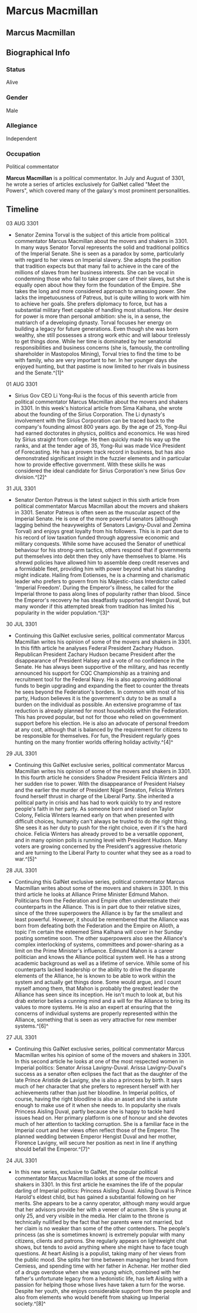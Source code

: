 # Marcus Macmillan
## Marcus Macmillan

		

## Biographical Info

### Status

Alive

### Gender

Male

### Allegiance

Independent

### Occupation

Political commentator

**Marcus Macmillan** is a political commentator. In July and August of 3301, he wrote a series of articles exclusively for GalNet called "Meet the Powers", which covered many of the galaxy's most prominent personalities.

## Timeline

03 AUG 3301

- Senator Zemina Torval is the subject of this article from political commentator Marcus Macmillan about the movers and shakers in 3301. In many ways Senator Torval represents the solid and traditional politics of the Imperial Senate. She is seen as a paradox by some, particularly with regard to her views on Imperial slavery. She adopts the position that tradition expects but that many fail to achieve in the care of the millions of slaves from her business interests. She can be vocal in condemning those who fail to take proper care of their slaves, but she is equally open about how they form the foundation of the Empire. She takes the long and more considered approach to amassing power. She lacks the impetuousness of Patreus, but is quite willing to work with him to achieve her goals. She prefers diplomacy to force, but has a substantial military fleet capable of handling most situations. Her desire for power is more than personal ambition: she is, in a sense, the matriarch of a developing dynasty. Torval focuses her energy on building a legacy for future generations. Even though she was born wealthy, she still possesses a strong work ethic and will labour tirelessly to get things done. While her time is dominated by her senatorial responsibilities and business concerns (she is, famously, the controlling shareholder in Mastopolos Mining), Torval tries to find the time to be with family, who are very important to her. In her younger days she enjoyed hunting, but that pastime is now limited to her rivals in business and the Senate.^[1]^

01 AUG 3301

- Sirius Gov CEO Li Yong-Rui is the focus of this seventh article from political commentator Marcus Macmillan about the movers and shakers in 3301.
In this week's historical article from Sima Kalhana, she wrote about the founding of the Sirius Corporation. The Li dynasty's involvement with the Sirius Corporation can be traced back to the company's founding almost 800 years ago. By the age of 25, Yong-Rui had earned doctorates in physics, politics and economics. He was hired by Sirius straight from college. He then quickly made his way up the ranks, and at the tender age of 35, Yong-Rui was made Vice President of Forecasting. He has a proven track record in business, but has also demonstrated significant insight in the fuzzier elements and in particular how to provide effective government. With these skills he was considered the ideal candidate for Sirius Corporation's new Sirius Gov division.^[2]^

31 JUL 3301

- Senator Denton Patreus is the latest subject in this sixth article from political commentator Marcus Macmillan about the movers and shakers in 3301. Senator Patreus is often seen as the muscular aspect of the Imperial Senate. He is one of the more powerful senators (although lagging behind the heavyweights of Senators Lavigny-Duval and Zemina Torval) and enjoys great loyalty from his followers. This is in part due to his record of low taxation funded through aggressive economic and military conquests. While some have accused the Senator of unethical behaviour for his strong-arm tactics, others respond that if governments put themselves into debt then they only have themselves to blame. His shrewd policies have allowed him to assemble deep credit reserves and a formidable fleet, providing him with power beyond what his standing might indicate. Hailing from Eotienses, he is a charming and charismatic leader who prefers to govern from his Majestic-class Interdictor called 'Imperial Freedom'. During the Emperor's illness, he called for the Imperial throne to pass along lines of popularity rather than blood. Since the Emperor's recovery he has steadfastly supported Hengist Duval, but many wonder if this attempted break from tradition has limited his popularity in the wider population.^[3]^

30 JUL 3301

- Continuing this GalNet exclusive series, political commentator Marcus Macmillan writes his opinion of some of the movers and shakers in 3301. In this fifth article he analyses Federal President Zachary Hudson. Republican President Zachary Hudson became President after the disappearance of President Halsey and a vote of no confidence in the Senate. He has always been supportive of the military, and has recently announced his support for CQC Championship as a training and recruitment tool for the Federal Navy. He is also approving additional funds to begin upgrading and expanding the fleet to counter the threats he sees beyond the Federation's borders. In common with most of his party, Hudson believes it is the government's duty to be as small a burden on the individual as possible. An extensive programme of tax reduction is already planned for most households within the Federation. This has proved popular, but not for those who relied on government support before his election. He is also an advocate of personal freedom at any cost, although that is balanced by the requirement for citizens to be responsible for themselves. For fun, the President regularly goes hunting on the many frontier worlds offering holiday activity.^[4]^

29 JUL 3301

- Continuing this GalNet exclusive series, political commentator Marcus Macmillan writes his opinion of some of the movers and shakers in 3301. In this fourth article he considers Shadow President Felicia Winters and her sudden rise to power. With the disappearance of President Halsey and the earlier the murder of President Nigel Smeaton, Felicia Winters found herself thrust in charge of the Liberal Party. She inherited a political party in crisis and has had to work quickly to try and restore people's faith in her party. As someone born and raised on Taylor Colony, Felicia Winters learned early on that when presented with difficult choices, humanity can't always be trusted to do the right thing. She sees it as her duty to push for the right choice, even if it's the hard choice. Felicia Winters has already proved to be a versatile opponent, and in many opinion polls is running level with President Hudson. Many voters are growing concerned by the President's aggressive rhetoric and are turning to the Liberal Party to counter what they see as a road to war.^[5]^

28 JUL 3301

- Continuing this GalNet exclusive series, political commentator Marcus Macmillan writes about some of the movers and shakers in 3301. In this third article he looks at Alliance Prime Minister Edmund Mahon. Politicians from the Federation and Empire often underestimate their counterparts in the Alliance. This is in part due to their relative sizes, since of the three superpowers the Alliance is by far the smallest and least powerful. However, it should be remembered that the Alliance was born from defeating both the Federation and the Empire on Alioth, a topic I'm certain the esteemed Sima Kalhana will cover in her Sunday posting sometime soon. The other superpowers also see the Alliance's complex interlocking of systems, committees and power-sharing as a limit on the Prime Minister's influence. Edmund Mahon is a career politician and knows the Alliance political system well. He has a strong academic background as well as a lifetime of service. While some of his counterparts lacked leadership or the ability to drive the disparate elements of the Alliance, he is known to be able to work within the system and actually get things done. Some would argue, and I count myself among them, that Mahon is probably the greatest leader the Alliance has seen since its inception. He isn't much to look at, but his drab exterior belies a cunning mind and a will for the Alliance to bring its values to more systems. He is also an expert at ensuring that the concerns of individual systems are properly represented within the Alliance, something that is seen as very attractive for new member systems.^[6]^

27 JUL 3301

- Continuing this GalNet exclusive series, political commentator Marcus Macmillan writes his opinion of some of the movers and shakers in 3301. In this second article he looks at one of the most respected women in Imperial politics: Senator Arissa Lavigny-Duval. Arissa Lavigny-Duval's success as a senator often eclipses the fact that as the daughter of the late Prince Aristide de Lavigny, she is also a princess by birth. It says much of her character that she prefers to represent herself with her achievements rather than just her bloodline. In Imperial politics, of course, having the right bloodline is also an asset and she is astute enough to make use of it when she needs to. In popularity she rivals Princess Aisling Duval, partly because she is happy to tackle hard issues head on. Her primary platform is one of honour and she devotes much of her attention to tackling corruption. She is a familiar face in the Imperial court and her views often reflect those of the Emperor. The planned wedding between Emperor Hengist Duval and her mother, Florence Lavigny, will secure her position as next in line if anything should befall the Emperor.^[7]^

24 JUL 3301

- In this new series, exclusive to GalNet, the popular political commentator Marcus Macmillan looks at some of the movers and shakers in 3301. In this first article he examines the life of the popular darling of Imperial politics: Princess Aisling Duval. Aisling Duval is Prince Harold's eldest child, but has gained a substantial following on her merits. She appears to be a canny operator, although many would argue that her advisors provide her with a veneer of acumen. She is young at only 25, and very visible in the media. Her claim to the throne is technically nullified by the fact that her parents were not married, but her claim is no weaker than some of the other contenders. The people's princess (as she is sometimes known) is extremely popular with many citizens, clients and patrons. She regularly appears on lightweight chat shows, but tends to avoid anything where she might have to face tough questions. At heart Aisling is a populist, taking many of her views from the public mood. She splits her time between managing her brand from Cemiess, and spending time with her father in Achenar. Her mother died of a drugs overdose when she was young which, combined with her father's unfortunate legacy from a hedonistic life, has left Aisling with a passion for helping those whose lives have taken a turn for the worse. Despite her youth, she enjoys considerable support from the people and also from elements who would benefit from shaking up Imperial society.^[8]^